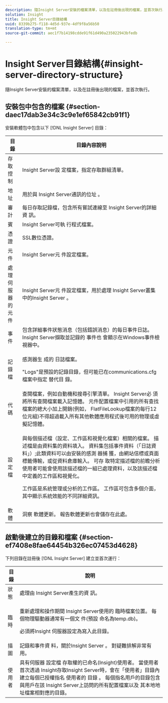 ```yaml
---
description: 隨Insight Server安裝的檔案清單，以及在註冊後出現的檔案，並首次執行。
solution: Insight
title: Insight Server目錄結構
uuid: 8339b275-f118-4d5d-937e-4df9f8a56b50
translation-type: tm+mt
source-git-commit: aec1f7b14198cdde91f61d490a235022943bfedb

---
```



# Insight Server目錄結構{#insight-server-directory-structure}

隨Insight Server安裝的檔案清單，以及在註冊後出現的檔案，並首次執行。

## 安裝包中包含的檔案 {#section-daec17dab3e34c3c9e1ef65842cb91f1}

安裝軟體包中包含以下 [!DNL Insight Server] 目錄：

<table id="table_CE713A3D671C453A87986E4CD4620EF3"> 
 <thead> 
  <tr> 
   <th colname="col1" class="entry"> 目錄 </th> 
   <th colname="col2" class="entry"> 目錄內容說明 </th> 
  </tr> 
 </thead>
 <tbody> 
  <tr> 
   <td colname="col1"> 存取控制 </td> 
   <td colname="col2"> <span class="keyword"> Insight Server設 </span> 定檔案，指定存取群組清單。 </td> 
  </tr> 
  <tr> 
   <td colname="col1"> 地址 </td> 
   <td colname="col2"> 用於與 <span class="keyword"> Insight Server通訊的位址 </span>。 </td> 
  </tr> 
  <tr> 
   <td colname="col1"> 審計 </td> 
   <td colname="col2"> 每日存取記錄檔，包含所有嘗試連線至 <span class="keyword"> Insight Server的詳細資 </span>訊。 </td> 
  </tr> 
  <tr> 
   <td colname="col1"> 賓 </td> 
   <td colname="col2"> <span class="keyword"> Insight Server可執 </span> 行程式檔案。 </td> 
  </tr> 
  <tr> 
   <td colname="col1"> 憑證 </td> 
   <td colname="col2"> SSL數位憑證。 </td> 
  </tr> 
  <tr> 
   <td colname="col1"> 元件 </td> 
   <td colname="col2"> <span class="keyword"> Insight Server元 </span> 件設定檔案。 </td> 
  </tr> 
  <tr> 
   <td colname="col1"> 處理伺服器的元件 </td> 
   <td colname="col2"> <span class="keyword"> Insight Server元 </span> 件設定檔案，用於處理 <span class="keyword"> Insight Server叢集中的Insight Server </span><span class="keyword"></span> 。 </td> 
  </tr> 
  <tr> 
   <td colname="col1"> 事件 </td> 
   <td colname="col2"> 包含詳細事件狀態消息（包括錯誤消息）的每日事件日誌。 Insight Server擷取並記錄的 <span class="keyword"> 事件也 </span> 會顯示在Windows事件檢視器中。 </td> 
  </tr> 
  <tr> 
   <td colname="col1"> 記錄檔 </td> 
   <td colname="col2"> <p>感測器生 <span class="wintitle"> 成的 </span>日誌檔案。 </p> <p>"Logs"是預設的記錄目錄，但可能已在communications.cfg檔案中指定 <span class="filepath"> 替代目 </span> 錄。 </p> </td> 
  </tr> 
  <tr> 
   <td colname="col1"> 代碼 </td> 
   <td colname="col2"> 查閱檔案，例如自動機和搜尋引擎清單。 <span class="keyword"> Insight Server必 </span> 須將所有查閱檔案載入記憶體。 元件配置檔案中引用的所有查找檔案的總大小加上開銷(例如， <span class="filepath"></span> FlatFileLookup檔案的每行12位元組)不得超過載入所有其他軟體應用程式後可用的物理或虛擬記憶體。 </td> 
  </tr> 
  <tr> 
   <td colname="col1"> 設定檔 </td> 
   <td colname="col2"> <p>與每個描述檔（設定、工作區和視覺化檔案）相關的檔案。 描述檔是由資料集的資料填入。 資料集包括事件資料（「日誌資料」）;此類資料可以由安裝的感測 <span class="wintitle"> 器捕 </span>獲，由網站信標或頁面標籤傳輸，或從資料倉庫輸入。 <span class="keyword"> 可存 </span> 取特定描述檔的前瞻分析使用者可能會使用該描述檔的一組已處理資料，以及該描述檔中定義的工作區和視覺化。 </p> <p>工作區是系統管理或分析的工作區。 工作區可包含多個介面，其中顯示系統效能的不同詳細資訊。 </p> </td> 
  </tr> 
  <tr> 
   <td colname="col1"> 軟體 </td> 
   <td colname="col2"> <span class="keyword"> 洞察 </span> 軟體更新。 報告軟體更新也會儲存在此處。 </td> 
  </tr> 
 </tbody> 
</table>

## 啟動後建立的目錄和檔案 {#section-ef7408e8fae64454b326ec07453d4628}

下列目錄在註冊後 [!DNL Insight Server] 建立並首次運行：

<table id="table_89CC9F3E568044C8A0072BF0A6EDCCEF"> 
 <thead> 
  <tr> 
   <th colname="col1" class="entry"> 目錄 </th> 
   <th colname="col2" class="entry"> 說明 </th> 
  </tr> 
 </thead>
 <tbody> 
  <tr> 
   <td colname="col1"> 狀態 </td> 
   <td colname="col2"> 處理由 <span class="keyword"> Insight Server產生的資 </span>訊。 </td> 
  </tr> 
  <tr> 
   <td colname="col1"> 臨時 </td> 
   <td colname="col2"> <p>重新處理和操作期間 <span class="keyword"> Insight Server使用的 </span> 臨時檔案位置。 每個物理驅動器通常有一個文 <span class="filepath"> 件(預設 </span> 命名為temp.db)。 </p> <p> <span class="keyword"> 必須將Insight </span> 伺服器設定為寫入此目錄。 </p> </td> 
  </tr> 
  <tr> 
   <td colname="col1"> 描圖 </td> 
   <td colname="col2"> 記錄和事件資 <span class="keyword"> 料，關於Insight Server </span>。 對疑難排解非常有用。 </td> 
  </tr> 
  <tr> 
   <td colname="col1"> 使用者 </td> 
   <td colname="col2"> 具有伺服器 <span class="keyword"> 設定檔 </span>存取權的已命名(Insight)使用者。 當使用者首次透過 <span class="keyword"> Insight存取Insight Server時，會在「使用者」目錄內建立每個已授權指名 </span> 使用者的 <span class="keyword"> 目錄 </span>。 每個指名用戶的目錄包含與用戶在該 <span class="keyword"> Insight Server上訪問的所有配置檔案以及 </span> 其本地地址檔案相對應的目錄。 </td> 
  </tr> 
 </tbody> 
</table>

